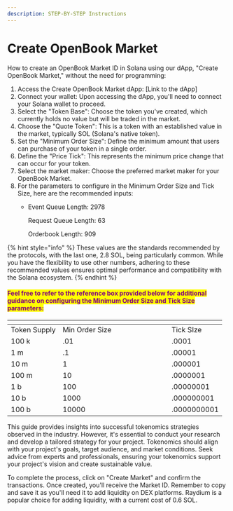 ```yaml
---
description: STEP-BY-STEP Instructions
---
```


# Create OpenBook Market

How to create an OpenBook Market ID in Solana using our dApp, "Create OpenBook Market," without the need for programming:

&#x20;

1. Access the Create OpenBook Market dApp: \[Link to the dApp]
2. Connect your wallet: Upon accessing the dApp, you'll need to connect your Solana wallet to proceed.
3. Select the "Token Base": Choose the token you've created, which currently holds no value but will be traded in the market.
4. Choose the "Quote Token": This is a token with an established value in the market, typically SOL (Solana's native token).
5. Set the "Minimum Order Size": Define the minimum amount that users can purchase of your token in a single order.
6. Define the "Price Tick": This represents the minimum price change that can occur for your token.
7. Select the market maker: Choose the preferred market maker for your OpenBook Market.
8. For the parameters to configure in the Minimum Order Size and Tick Size, here are the recommended inputs:&#x20;
   *   Event Queue Length: 2978

       Request Queue Length: 63

       Orderbook Length: 909

{% hint style="info" %}
These values are the standards recommended by the protocols, with the last one, 2.8 SOL, being particularly common. While you have the flexibility to use other numbers, adhering to these recommended values ensures optimal performance and compatibility with the Solana ecosystem.
{% endhint %}

&#x20;

#### <mark style="color:purple;">**Feel free to refer to the reference box provided below for additional guidance on configuring the Minimum Order Size and Tick Size parameters:**</mark>

<table data-header-hidden><thead><tr><th></th><th width="233"></th><th></th></tr></thead><tbody><tr><td>Token Supply</td><td>Min Order Size</td><td>Tick SIze</td></tr><tr><td>100 k</td><td>.01</td><td>.0001</td></tr><tr><td>1 m</td><td>.1</td><td>.00001</td></tr><tr><td>10 m</td><td>1</td><td>.000001</td></tr><tr><td>100 m</td><td>10</td><td>.0000001</td></tr><tr><td>1 b</td><td>100</td><td>.00000001</td></tr><tr><td>10 b</td><td>1000</td><td>.000000001</td></tr><tr><td>100 b</td><td>10000</td><td>.0000000001</td></tr></tbody></table>

This guide provides insights into successful tokenomics strategies observed in the industry. However, it's essential to conduct your research and develop a tailored strategy for your project. Tokenomics should align with your project's goals, target audience, and market conditions. Seek advice from experts and professionals, ensuring your tokenomics support your project's vision and create sustainable value.

&#x20;To complete the process, click on "Create Market" and confirm the transactions. Once created, you'll receive the Market ID. Remember to copy and save it as you'll need it to add liquidity on DEX platforms. Raydium is a popular choice for adding liquidity, with a current cost of 0.6 SOL.
